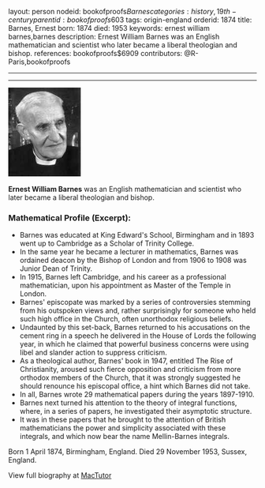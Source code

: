layout: person
nodeid: bookofproofs$Barnes
categories: history,19th-century
parentid: bookofproofs$603
tags: origin-england
orderid: 1874
title: Barnes, Ernest
born: 1874
died: 1953
keywords: ernest william barnes,barnes
description: Ernest William Barnes was an English mathematician and scientist who later became a liberal theologian and bishop.
references: bookofproofs$6909
contributors: @R-Paris,bookofproofs

---



---

![Barnes.jpg](https://github.com/bookofproofs/bookofproofs.github.io/blob/main/_sources/_assets/images/portraits/Barnes.jpg?raw=true)

**Ernest William Barnes** was an English mathematician and scientist who later became a liberal theologian and bishop.

### Mathematical Profile (Excerpt):
* Barnes was educated at King Edward's School, Birmingham and in 1893 went up to Cambridge as a Scholar of Trinity College.
* In the same year he became a lecturer in mathematics, Barnes was ordained deacon by the Bishop of London and from 1906 to 1908 was Junior Dean of Trinity.
* In 1915, Barnes left Cambridge, and his career as a professional mathematician, upon his appointment as Master of the Temple in London.
* Barnes' episcopate was marked by a series of controversies stemming from his outspoken views and, rather surprisingly for someone who held such high office in the Church, often unorthodox religious beliefs.
* Undaunted by this set-back, Barnes returned to his accusations on the cement ring in a speech he delivered in the House of Lords the following year, in which he claimed that powerful business concerns were using libel and slander action to suppress criticism.
* As a theological author, Barnes' book in 1947, entitled The Rise of Christianity, aroused such fierce opposition and criticism from more orthodox members of the Church, that it was strongly suggested he should renounce his episcopal office, a hint which Barnes did not take.
* In all, Barnes wrote 29 mathematical papers during the years 1897-1910.
* Barnes next turned his attention to the theory of integral functions, where, in a series of papers, he investigated their asymptotic structure.
* It was in these papers that he brought to the attention of British mathematicians the power and simplicity associated with these integrals, and which now bear the name Mellin-Barnes integrals.

Born 1 April 1874, Birmingham, England. Died 29 November 1953, Sussex, England.

View full biography at [MacTutor](https://mathshistory.st-andrews.ac.uk/Biographies/Barnes/)
